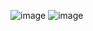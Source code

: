 ![image](https://user-images.githubusercontent.com/59621706/213659393-4e42d827-ac27-4c43-a047-1a87c942e191.png)
![image](https://user-images.githubusercontent.com/59621706/213659416-17a208e3-c495-4502-b973-70284ec06623.png)
